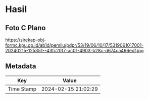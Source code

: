 # Hasil

## Foto C Plano

https://sirekap-obj-formc.kpu.go.id/ab1d/pemilu/pdpr/53/19/06/10/17/5319061017001-20240215-125351--43fc20f7-ac01-4903-b28c-d674ca466edf.jpg


## Metadata

| Key        | Value               |
| ---------- | ------------------- |
| Time Stamp | 2024-02-15 21:02:29 |



